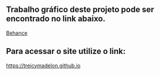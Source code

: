 ## Trabalho gráfico deste projeto pode ser encontrado no link abaixo.

[Behance](https://www.behance.net/gallery/77806415/Singular-Web-Design-Prototipo-Adobe-XD)

## Para acessar o site utilize o link: 

https://treicymadelon.github.io
